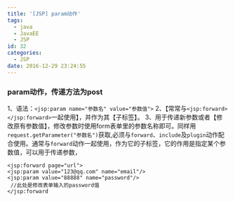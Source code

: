```yaml
---
title: '[JSP] param动作'
tags:
  - java
  - JavaEE
  - JSP
id: 32
categories:
  - JSP
date: 2016-12-29 23:24:55
---
```

### param动作，传递方法为post
1、语法：`<jsp:param name="参数名" value="参数值">`
2、【常常与`<jsp:forward></jsp:forward>`一起使用】，并作为其【子标签】。
3、用于传递新参数或者【修改原有参数值】，修改参数时使用form表单里的参数名称即可。同样用`request.getParameter("参数名")`获取,必须与`forward`、`include`及`plugin`动作配合使用。通常与`forward`动作一起使用，作为它的子标签，它的作用是指定某个参数值，可以用于传递参数，

	<jsp:forward page="url">
	<jsp:param value="123@qq.com" name="email"/>
	<jsp:param value="88888" name="password"/>
	 //此处是修改表单输入的password值
	</jsp:forward
